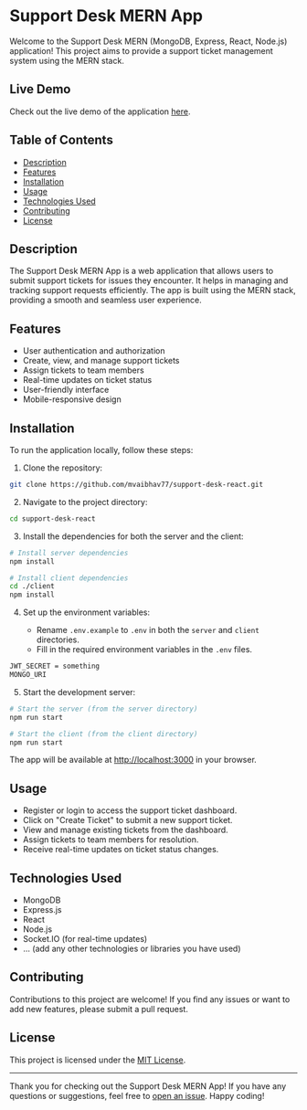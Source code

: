 # Support Desk MERN App

Welcome to the Support Desk MERN (MongoDB, Express, React, Node.js) application! This project aims to provide a support ticket management system using the MERN stack.

## Live Demo

Check out the live demo of the application [here](https://vaibhav-support-desk.onrender.com/).

## Table of Contents

- [Description](#description)
- [Features](#features)
- [Installation](#installation)
- [Usage](#usage)
- [Technologies Used](#technologies-used)
- [Contributing](#contributing)
- [License](#license)

## Description

The Support Desk MERN App is a web application that allows users to submit support tickets for issues they encounter. It helps in managing and tracking support requests efficiently. The app is built using the MERN stack, providing a smooth and seamless user experience.

## Features

- User authentication and authorization
- Create, view, and manage support tickets
- Assign tickets to team members
- Real-time updates on ticket status
- User-friendly interface
- Mobile-responsive design

## Installation

To run the application locally, follow these steps:

1. Clone the repository:

```bash
git clone https://github.com/mvaibhav77/support-desk-react.git
```

2. Navigate to the project directory:

```bash
cd support-desk-react
```

3. Install the dependencies for both the server and the client:

```bash
# Install server dependencies
npm install

# Install client dependencies
cd ./client
npm install
```

4. Set up the environment variables:

   - Rename `.env.example` to `.env` in both the `server` and `client` directories.
   - Fill in the required environment variables in the `.env` files.
  ```bash
  JWT_SECRET = something
  MONGO_URI
  ```
    

5. Start the development server:

```bash
# Start the server (from the server directory)
npm run start

# Start the client (from the client directory)
npm run start
```

The app will be available at [http://localhost:3000](http://localhost:3000) in your browser.

## Usage

- Register or login to access the support ticket dashboard.
- Click on "Create Ticket" to submit a new support ticket.
- View and manage existing tickets from the dashboard.
- Assign tickets to team members for resolution.
- Receive real-time updates on ticket status changes.

## Technologies Used

- MongoDB
- Express.js
- React
- Node.js
- Socket.IO (for real-time updates)
- ... (add any other technologies or libraries you have used)

## Contributing

Contributions to this project are welcome! If you find any issues or want to add new features, please submit a pull request.

## License

This project is licensed under the [MIT License](LICENSE).

---

Thank you for checking out the Support Desk MERN App! If you have any questions or suggestions, feel free to [open an issue](https://github.com/mvaibhav77/support-desk-react/issues). Happy coding!
